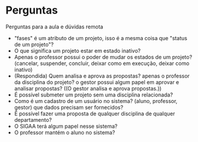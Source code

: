 # Perguntas

Perguntas para a aula e dúvidas remota

* "fases" é um atributo de um projeto, isso é a mesma coisa que "status de um projeto"?
* O que significa um projeto estar em estado inativo?
* Apenas o professor possui o poder de mudar os estados de um projeto? (cancelar, suspender, concluir, deixar como em execução, deixar como inativo)
* (Respondida) Quem analisa e aprova as propostas? apenas o professor da disciplina do projeto? o gestor possui algum papel em aprovar e analisar propostas?
       ((O gestor analisa e aprova propostas.))
* É possível submeter um projeto sem uma disciplina relacionada?
* Como é um cadastro de um usuário no sistema? (aluno, professor, gestor) que dados precisam ser fornecidos?
* É possível fazer uma proposta de qualquer disciplina de qualquer departamento?
* O SIGAA terá algum papel nesse sistema?
* O professor mantém o aluno no sistema?
  

